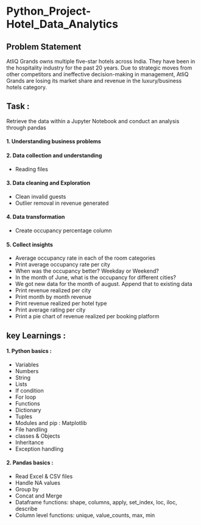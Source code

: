 # Python_Project-Hotel_Data_Analytics

## Problem Statement 

AtliQ Grands owns multiple five-star hotels across India. They have been in the hospitality industry for the past 20 years. Due to strategic moves from other competitors and ineffective decision-making in management, AtliQ Grands are losing its market share and revenue in the luxury/business hotels category.

## Task : 

Retrieve the data within a Jupyter Notebook and conduct an analysis through pandas 

#### 1. Understanding business problems 

#### 2. Data collection and understanding 
-    Reading files 
        
#### 3. Data cleaning and Exploration 
-    Clean invalid guests
-    Outlier removal in revenue generated
  
#### 4. Data transformation 
-    Create occupancy percentage column
  
#### 5. Collect insights 
-    Average occupancy rate in each of the room categories
-    Print average occupancy rate per city
-    When was the occupancy better? Weekday or Weekend?
-    In the month of June, what is the occupancy for different cities?
-    We got new data for the month of august. Append that to existing data
-    Print revenue realized per city
-    Print month by month revenue
-    Print revenue realized per hotel type
-    Print average rating per city
-    Print a pie chart of revenue realized per booking platform

## key Learnings :

 #### 1. Python basics : 
-    Variables
-    Numbers  
-    String
-    Lists  
-    If condition 
-    For loop
-    Functions 
-    Dictionary 
-    Tuples 
-    Modules and pip : Matplotlib
-    File handling 
-    classes & Objects 
-    Inheritance
-    Exception handling

 #### 2. Pandas basics : 
-    Read Excel & CSV files
-    Handle NA values
-    Group by
-    Concat and Merge
-    Dataframe functions: shape, columns, apply, set_index, loc, iloc, describe
-    Column level functions: unique, value_counts, max, min

